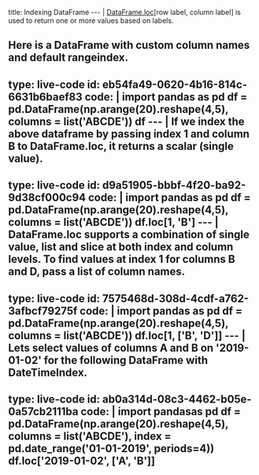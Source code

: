 title: Indexing DataFrame
--- |
  [DataFrame.loc](https://pandas.pydata.org/pandas-docs/stable/reference/api/pandas.DataFrame.loc.html#pandas-dataframe-loc)[row label, column label] is used to return one or more values based on labels.

  Here is a DataFrame with custom column names and default rangeindex.
---
type: live-code
id: eb54fa49-0620-4b16-814c-6631b6baef83
code: |
  import pandas as pd
  df = pd.DataFrame(np.arange(20).reshape(4,5), columns = list('ABCDE'))
  df
--- |
  If we index the above dataframe by passing index 1 and column B to  DataFrame.loc, it returns a scalar (single value).
---
type: live-code
id: d9a51905-bbbf-4f20-ba92-9d38cf000c94
code: |
  import pandas as pd
  df = pd.DataFrame(np.arange(20).reshape(4,5), columns = list('ABCDE'))
  df.loc[1, 'B']
--- |
  DataFrame.loc supports a combination of single value, list and slice at both index and column levels.
  To find values at index 1 for columns B and D, pass a list of column names.
---
type: live-code
id: 7575468d-308d-4cdf-a762-3afbcf79275f
code: |
  import pandas as pd
  df = pd.DataFrame(np.arange(20).reshape(4,5), columns = list('ABCDE'))
  df.loc[1, ['B', 'D']]
--- |
  Lets select values of columns A and B on '2019-01-02' for the following DataFrame with DateTimeIndex.
---
type: live-code
id: ab0a314d-08c3-4462-b05e-0a57cb2111ba
code: |
  import pandasas pd
  df = pd.DataFrame(np.arange(20).reshape(4,5), columns = list('ABCDE'), index = pd.date_range('01-01-2019', periods=4))
  df.loc['2019-01-02', ['A', 'B']]
---
